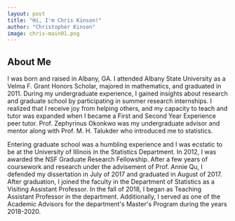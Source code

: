 ```yaml
---
layout: post
title: "Hi, I'm Chris Kinson!"
author: "Christopher Kinson"
image: chris-main01.png
---
```


## About Me
I was born and raised in Albany, GA. I attended Albany State University as a Velma F. Grant Honors Scholar, majored in mathematics, and graduated in 2011. During my undergraduate experience, I gained insights about research and graduate school by participating in summer research internships.  I realized that I receive joy from helping others, and my capacity to teach and tutor was expanded when I became a First and Second Year Experience peer tutor. Prof. Zephyrinus Okonkwo was my undergraduate advisor and mentor along with Prof. M. H. Talukder who introduced me to statistics.

Entering graduate school was a humbling experience and I was ecstatic to be at the University of Illinois in the Statistics Department. In 2012, I was awarded the NSF Graduate Research Fellowship. After a few years of coursework and research under the advisement of Prof. Annie Qu, I defended my dissertation in July of 2017 and graduated in August of 2017. After graduation, I joined the faculty in the Department of Statistics as a Visiting Assistant Professor. In the fall of 2018, I began as Teaching Assistant Professor in the department. Additionally, I served as one of the Academic Advisors for the department's Master's Program during the years 2018-2020.
